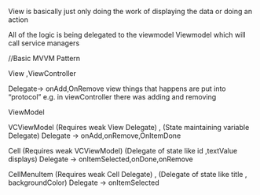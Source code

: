 View is basically just only  doing the work of displaying the data or doing an action

All of the logic is being delegated to the viewmodel 
Viewmodel which will call service managers




//Basic MVVM Pattern


View ,ViewController 

Delegate-> onAdd,OnRemove
view things that happens are put into “protocol” e.g. in viewController there was adding  and removing





ViewModel

VCViewModel   (Requires weak View Delegate) , (State maintaining variable Delegate)
Delegate ->  onAdd,onRemove,OnItemDone


Cell    (Requires weak VCViewModel)   (Delegate of state like id ,textValue displays)
Delegate -> onItemSelected,onDone,onRemove

CellMenuItem (Requires weak Cell Delegate) , (Delegate of state like title , backgroundColor)
Delegate -> onItemSelected
